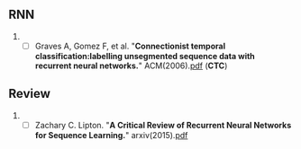 ## RNN
1. - [ ] Graves A, Gomez F, et al. "**Connectionist temporal classification:labelling unsegmented sequence data with recurrent neural networks.**" ACM(2006).[pdf](http://machinelearning.wustl.edu/mlpapers/paper_files/icml2006_GravesFGS06.pdf) (**CTC**)

## Review
1. - [ ] Zachary C. Lipton. "**A Critical Review of Recurrent Neural Networks for Sequence Learning.**" arxiv(2015).[pdf](https://arxiv.org/abs/1506.00019v1) 
